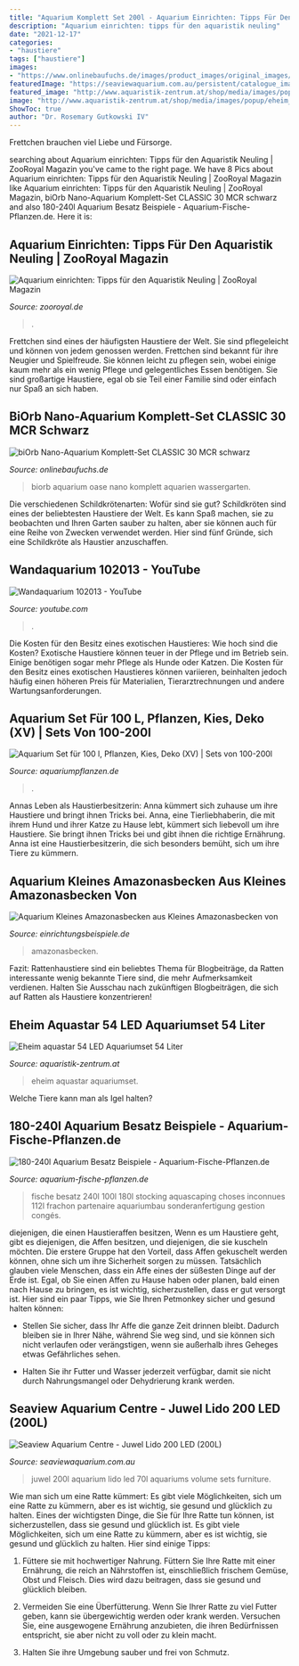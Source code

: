 ```yaml
---
title: "Aquarium Komplett Set 200l - Aquarium Einrichten: Tipps Für Den Aquaristik Neuling"
description: "Aquarium einrichten: tipps für den aquaristik neuling"
date: "2021-12-17"
categories:
- "haustiere"
tags: ["haustiere"]
images:
- "https://www.onlinebaufuchs.de/images/product_images/original_images/biorb_nano_aquarium_komplett_set_classic_60511_1.jpg"
featuredImage: "https://seaviewaquarium.com.au/persistent/catalogue_images/products/juwellido200displayupdatedmodel.png"
featured_image: "http://www.aquaristik-zentrum.at/shop/media/images/popup/eheim_aquastar_54_led_aquarium1.jpg"
image: "http://www.aquaristik-zentrum.at/shop/media/images/popup/eheim_aquastar_54_led_aquarium1.jpg"
ShowToc: true
author: "Dr. Rosemary Gutkowski IV"
---
```



Frettchen brauchen viel Liebe und Fürsorge.

	

		
searching about Aquarium einrichten: Tipps für den Aquaristik Neuling | ZooRoyal Magazin you've came to the right page. We have 8 Pics about Aquarium einrichten: Tipps für den Aquaristik Neuling | ZooRoyal Magazin like Aquarium einrichten: Tipps für den Aquaristik Neuling | ZooRoyal Magazin, biOrb Nano-Aquarium Komplett-Set CLASSIC 30 MCR schwarz and also 180-240l Aquarium Besatz Beispiele - Aquarium-Fische-Pflanzen.de. Here it is:
		
    
## Aquarium Einrichten: Tipps Für Den Aquaristik Neuling | ZooRoyal Magazin

<img loading=lazy src="https://www.zooroyal.de/magazin/wp-content/uploads/2016/01/Aquarium-einrichten-geändert-760x560.jpg" onerror="this.onerror=null;this.src='https://tse4.mm.bing.net/th?id=OIP.7uP9eQ08OpJHFkYS4xHLLAHaFd&amp;pid=15.1';" alt="Aquarium einrichten: Tipps für den Aquaristik Neuling | ZooRoyal Magazin">

_Source: zooroyal.de_

>. 

	

Frettchen sind eines der häufigsten Haustiere der Welt. Sie sind pflegeleicht und können von jedem genossen werden.
Frettchen sind bekannt für ihre Neugier und Spielfreude. Sie können leicht zu pflegen sein, wobei einige kaum mehr als ein wenig Pflege und gelegentliches Essen benötigen. Sie sind großartige Haustiere, egal ob sie Teil einer Familie sind oder einfach nur Spaß an sich haben.

    
## BiOrb Nano-Aquarium Komplett-Set CLASSIC 30 MCR Schwarz

<img loading=lazy src="https://www.onlinebaufuchs.de/images/product_images/original_images/biorb_nano_aquarium_komplett_set_classic_60511_1.jpg" onerror="this.onerror=null;this.src='https://tse2.mm.bing.net/th?id=OIP.Ecwuunu9x7Zdn49dukuu4AHaFt&amp;pid=15.1';" alt="biOrb Nano-Aquarium Komplett-Set CLASSIC 30 MCR schwarz">

_Source: onlinebaufuchs.de_

>biorb aquarium oase nano komplett aquarien wassergarten. 

	

Die verschiedenen Schildkrötenarten: Wofür sind sie gut?
Schildkröten sind eines der beliebtesten Haustiere der Welt. Es kann Spaß machen, sie zu beobachten und Ihren Garten sauber zu halten, aber sie können auch für eine Reihe von Zwecken verwendet werden. Hier sind fünf Gründe, sich eine Schildkröte als Haustier anzuschaffen.

    
## Wandaquarium 102013 - YouTube

<img loading=lazy src="https://i.ytimg.com/vi/v1aOW1fmdT0/maxresdefault.jpg" onerror="this.onerror=null;this.src='https://tse2.mm.bing.net/th?id=OIP.qDF0MPMQoDEbYveRgqdbxAHaEK&amp;pid=15.1';" alt="Wandaquarium 102013 - YouTube">

_Source: youtube.com_

>. 

	

Die Kosten für den Besitz eines exotischen Haustieres: Wie hoch sind die Kosten?
Exotische Haustiere können teuer in der Pflege und im Betrieb sein. Einige benötigen sogar mehr Pflege als Hunde oder Katzen. Die Kosten für den Besitz eines exotischen Haustieres können variieren, beinhalten jedoch häufig einen höheren Preis für Materialien, Tierarztrechnungen und andere Wartungsanforderungen.

    
## Aquarium Set Für 100 L, Pflanzen, Kies, Deko (XV) | Sets Von 100-200l

<img loading=lazy src="https://aquariumpflanzen.de/media/image/09/a1/e9/Set-15.jpg" onerror="this.onerror=null;this.src='https://tse1.mm.bing.net/th?id=OIP.K160-AM3ecKkAGThyS0lXAHaEZ&amp;pid=15.1';" alt="Aquarium Set für 100 l, Pflanzen, Kies, Deko (XV) | Sets von 100-200l">

_Source: aquariumpflanzen.de_

>. 

	

Annas Leben als Haustierbesitzerin: Anna kümmert sich zuhause um ihre Haustiere und bringt ihnen Tricks bei.
Anna, eine Tierliebhaberin, die mit ihrem Hund und ihrer Katze zu Hause lebt, kümmert sich liebevoll um ihre Haustiere. Sie bringt ihnen Tricks bei und gibt ihnen die richtige Ernährung. Anna ist eine Haustierbesitzerin, die sich besonders bemüht, sich um ihre Tiere zu kümmern.

    
## Aquarium Kleines Amazonasbecken Aus Kleines Amazonasbecken Von

<img loading=lazy src="https://www.einrichtungsbeispiele.de/16to9/w800/images_41558/aquarium-kleines-amazonasbecken__6e9fe94de820688288210252aa9ab60a.jpg" onerror="this.onerror=null;this.src='https://tse4.mm.bing.net/th?id=OIP.cKQcg1gTnaGYKFHzS_xprgHaEK&amp;pid=15.1';" alt="Aquarium Kleines Amazonasbecken aus Kleines Amazonasbecken von">

_Source: einrichtungsbeispiele.de_

>amazonasbecken. 

	

Fazit: Rattenhaustiere sind ein beliebtes Thema für Blogbeiträge, da Ratten interessante wenig bekannte Tiere sind, die mehr Aufmerksamkeit verdienen. Halten Sie Ausschau nach zukünftigen Blogbeiträgen, die sich auf Ratten als Haustiere konzentrieren!

    
## Eheim Aquastar 54 LED Aquariumset 54 Liter

<img loading=lazy src="http://www.aquaristik-zentrum.at/shop/media/images/popup/eheim_aquastar_54_led_aquarium1.jpg" onerror="this.onerror=null;this.src='https://tse1.mm.bing.net/th?id=OIP.ZcVOP_h1E5oAS1j5XPk1UgEsDY&amp;pid=15.1';" alt="Eheim aquastar 54 LED Aquariumset 54 Liter">

_Source: aquaristik-zentrum.at_

>eheim aquastar aquariumset. 

	

Welche Tiere kann man als Igel halten?

    
## 180-240l Aquarium Besatz Beispiele - Aquarium-Fische-Pflanzen.de

<img loading=lazy src="https://aquarium-fische-pflanzen.de/wp-content/uploads/2017/10/Aquarium-einrichten-1.jpg" onerror="this.onerror=null;this.src='https://tse2.mm.bing.net/th?id=OIP.Kc6EXKhOrgZoBuJyzY8IogHaE8&amp;pid=15.1';" alt="180-240l Aquarium Besatz Beispiele - Aquarium-Fische-Pflanzen.de">

_Source: aquarium-fische-pflanzen.de_

>fische besatz 240l 100l 180l stocking aquascaping choses inconnues 112l frachon partenaire aquariumbau sonderanfertigung gestion congés. 

	

diejenigen, die einen Haustieraffen besitzen,
Wenn es um Haustiere geht, gibt es diejenigen, die Affen besitzen, und diejenigen, die sie kuscheln möchten. Die erstere Gruppe hat den Vorteil, dass Affen gekuschelt werden können, ohne sich um ihre Sicherheit sorgen zu müssen. Tatsächlich glauben viele Menschen, dass ein Affe eines der süßesten Dinge auf der Erde ist. Egal, ob Sie einen Affen zu Hause haben oder planen, bald einen nach Hause zu bringen, es ist wichtig, sicherzustellen, dass er gut versorgt ist. Hier sind ein paar Tipps, wie Sie Ihren Petmonkey sicher und gesund halten können:
- Stellen Sie sicher, dass Ihr Affe die ganze Zeit drinnen bleibt. Dadurch bleiben sie in Ihrer Nähe, während Sie weg sind, und sie können sich nicht verlaufen oder verängstigen, wenn sie außerhalb ihres Geheges etwas Gefährliches sehen.

- Halten Sie ihr Futter und Wasser jederzeit verfügbar, damit sie nicht durch Nahrungsmangel oder Dehydrierung krank werden.

    
## Seaview Aquarium Centre - Juwel Lido 200 LED (200L)

<img loading=lazy src="https://seaviewaquarium.com.au/persistent/catalogue_images/products/juwellido200displayupdatedmodel.png" onerror="this.onerror=null;this.src='https://tse1.mm.bing.net/th?id=OIP.Fe2gcidEh3ULNT5xQsPhQAHaFD&amp;pid=15.1';" alt="Seaview Aquarium Centre - Juwel Lido 200 LED (200L)">

_Source: seaviewaquarium.com.au_

>juwel 200l aquarium lido led 70l aquariums volume sets furniture. 

	

Wie man sich um eine Ratte kümmert: Es gibt viele Möglichkeiten, sich um eine Ratte zu kümmern, aber es ist wichtig, sie gesund und glücklich zu halten.
Eines der wichtigsten Dinge, die Sie für Ihre Ratte tun können, ist sicherzustellen, dass sie gesund und glücklich ist. Es gibt viele Möglichkeiten, sich um eine Ratte zu kümmern, aber es ist wichtig, sie gesund und glücklich zu halten. Hier sind einige Tipps:
1. Füttere sie mit hochwertiger Nahrung. Füttern Sie Ihre Ratte mit einer Ernährung, die reich an Nährstoffen ist, einschließlich frischem Gemüse, Obst und Fleisch. Dies wird dazu beitragen, dass sie gesund und glücklich bleiben.

2. Vermeiden Sie eine Überfütterung. Wenn Sie Ihrer Ratte zu viel Futter geben, kann sie übergewichtig werden oder krank werden. Versuchen Sie, eine ausgewogene Ernährung anzubieten, die ihren Bedürfnissen entspricht, sie aber nicht zu voll oder zu klein macht.

3. Halten Sie ihre Umgebung sauber und frei von Schmutz.

